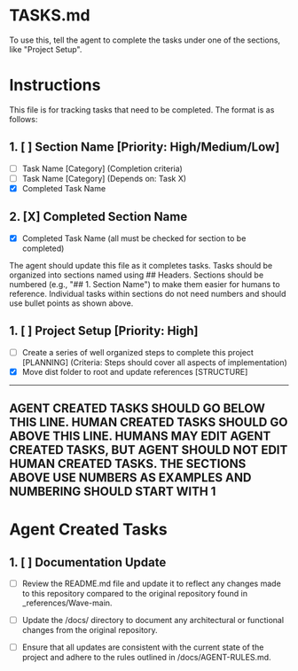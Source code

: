 # TASKS.md
To use this, tell the agent to complete the tasks under one of the sections, like "Project Setup".

# Instructions
This file is for tracking tasks that need to be completed.
The format is as follows:

## 1. [ ] Section Name [Priority: High/Medium/Low]
- [ ] Task Name [Category] (Completion criteria)
- [ ] Task Name [Category] (Depends on: Task X)
- [X] Completed Task Name
## 2. [X] Completed Section Name
- [X] Completed Task Name (all must be checked for section to be completed)

The agent should update this file as it completes tasks.
Tasks should be organized into sections named using ## Headers.
Sections should be numbered (e.g., "## 1. Section Name") to make them easier for humans to reference.
Individual tasks within sections do not need numbers and should use bullet points as shown above.

## 1. [ ] Project Setup [Priority: High]
- [ ] Create a series of well organized steps to complete this project [PLANNING] (Criteria: Steps should cover all aspects of implementation)
- [x] Move dist folder to root and update references [STRUCTURE]

---
AGENT CREATED TASKS SHOULD GO BELOW THIS LINE.  HUMAN CREATED TASKS SHOULD GO ABOVE THIS LINE.   HUMANS MAY EDIT AGENT CREATED TASKS, BUT AGENT SHOULD NOT EDIT HUMAN CREATED TASKS.  THE SECTIONS ABOVE USE NUMBERS AS EXAMPLES AND NUMBERING SHOULD START WITH 1
---

# Agent Created Tasks

## 1. [ ] Documentation Update
- [ ] Review the README.md file and update it to reflect any changes made to this repository compared to the original repository found in _references/Wave-main.
- [ ] Update the /docs/ directory to document any architectural or functional changes from the original repository.
- [ ] Ensure that all updates are consistent with the current state of the project and adhere to the rules outlined in /docs/AGENT-RULES.md.


